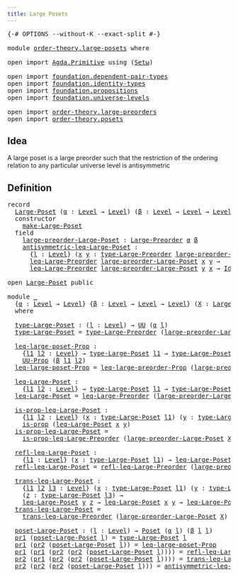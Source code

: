 ```yaml
---
title: Large Posets
---
```


<pre class="Agda"><a id="38" class="Symbol">{-#</a> <a id="42" class="Keyword">OPTIONS</a> <a id="50" class="Pragma">--without-K</a> <a id="62" class="Pragma">--exact-split</a> <a id="76" class="Symbol">#-}</a>

<a id="81" class="Keyword">module</a> <a id="88" href="order-theory.large-posets.html" class="Module">order-theory.large-posets</a> <a id="114" class="Keyword">where</a>

<a id="121" class="Keyword">open</a> <a id="126" class="Keyword">import</a> <a id="133" href="Agda.Primitive.html" class="Module">Agda.Primitive</a> <a id="148" class="Keyword">using</a> <a id="154" class="Symbol">(</a><a id="155" href="Agda.Primitive.html#381" class="Primitive">Setω</a><a id="159" class="Symbol">)</a>

<a id="162" class="Keyword">open</a> <a id="167" class="Keyword">import</a> <a id="174" href="foundation.dependent-pair-types.html" class="Module">foundation.dependent-pair-types</a>
<a id="206" class="Keyword">open</a> <a id="211" class="Keyword">import</a> <a id="218" href="foundation.identity-types.html" class="Module">foundation.identity-types</a>
<a id="244" class="Keyword">open</a> <a id="249" class="Keyword">import</a> <a id="256" href="foundation.propositions.html" class="Module">foundation.propositions</a>
<a id="280" class="Keyword">open</a> <a id="285" class="Keyword">import</a> <a id="292" href="foundation.universe-levels.html" class="Module">foundation.universe-levels</a>

<a id="320" class="Keyword">open</a> <a id="325" class="Keyword">import</a> <a id="332" href="order-theory.large-preorders.html" class="Module">order-theory.large-preorders</a>
<a id="361" class="Keyword">open</a> <a id="366" class="Keyword">import</a> <a id="373" href="order-theory.posets.html" class="Module">order-theory.posets</a>
</pre>
## Idea

A large poset is a large preorder such that the restriction of the ordering relation to any particular universe level is antisymmetric

## Definition

<pre class="Agda"><a id="566" class="Keyword">record</a>
  <a id="Large-Poset"></a><a id="575" href="order-theory.large-posets.html#575" class="Record">Large-Poset</a> <a id="587" class="Symbol">(</a><a id="588" href="order-theory.large-posets.html#588" class="Bound">α</a> <a id="590" class="Symbol">:</a> <a id="592" href="Agda.Primitive.html#597" class="Postulate">Level</a> <a id="598" class="Symbol">→</a> <a id="600" href="Agda.Primitive.html#597" class="Postulate">Level</a><a id="605" class="Symbol">)</a> <a id="607" class="Symbol">(</a><a id="608" href="order-theory.large-posets.html#608" class="Bound">β</a> <a id="610" class="Symbol">:</a> <a id="612" href="Agda.Primitive.html#597" class="Postulate">Level</a> <a id="618" class="Symbol">→</a> <a id="620" href="Agda.Primitive.html#597" class="Postulate">Level</a> <a id="626" class="Symbol">→</a> <a id="628" href="Agda.Primitive.html#597" class="Postulate">Level</a><a id="633" class="Symbol">)</a> <a id="635" class="Symbol">:</a> <a id="637" href="Agda.Primitive.html#381" class="Primitive">Setω</a> <a id="642" class="Keyword">where</a>
  <a id="650" class="Keyword">constructor</a>
    <a id="make-Large-Poset"></a><a id="666" href="order-theory.large-posets.html#666" class="InductiveConstructor">make-Large-Poset</a>
  <a id="685" class="Keyword">field</a>
    <a id="Large-Poset.large-preorder-Large-Poset"></a><a id="695" href="order-theory.large-posets.html#695" class="Field">large-preorder-Large-Poset</a> <a id="722" class="Symbol">:</a> <a id="724" href="order-theory.large-preorders.html#744" class="Record">Large-Preorder</a> <a id="739" href="order-theory.large-posets.html#588" class="Bound">α</a> <a id="741" href="order-theory.large-posets.html#608" class="Bound">β</a>
    <a id="Large-Poset.antisymmetric-leq-Large-Poset"></a><a id="747" href="order-theory.large-posets.html#747" class="Field">antisymmetric-leq-Large-Poset</a> <a id="777" class="Symbol">:</a>
      <a id="785" class="Symbol">{</a><a id="786" href="order-theory.large-posets.html#786" class="Bound">l</a> <a id="788" class="Symbol">:</a> <a id="790" href="Agda.Primitive.html#597" class="Postulate">Level</a><a id="795" class="Symbol">}</a> <a id="797" class="Symbol">(</a><a id="798" href="order-theory.large-posets.html#798" class="Bound">x</a> <a id="800" href="order-theory.large-posets.html#800" class="Bound">y</a> <a id="802" class="Symbol">:</a> <a id="804" href="order-theory.large-preorders.html#870" class="Field">type-Large-Preorder</a> <a id="824" href="order-theory.large-posets.html#695" class="Field">large-preorder-Large-Poset</a> <a id="851" href="order-theory.large-posets.html#786" class="Bound">l</a><a id="852" class="Symbol">)</a> <a id="854" class="Symbol">→</a>
      <a id="862" href="order-theory.large-preorders.html#1586" class="Function">leq-Large-Preorder</a> <a id="881" href="order-theory.large-posets.html#695" class="Field">large-preorder-Large-Poset</a> <a id="908" href="order-theory.large-posets.html#798" class="Bound">x</a> <a id="910" href="order-theory.large-posets.html#800" class="Bound">y</a> <a id="912" class="Symbol">→</a>
      <a id="920" href="order-theory.large-preorders.html#1586" class="Function">leq-Large-Preorder</a> <a id="939" href="order-theory.large-posets.html#695" class="Field">large-preorder-Large-Poset</a> <a id="966" href="order-theory.large-posets.html#800" class="Bound">y</a> <a id="968" href="order-theory.large-posets.html#798" class="Bound">x</a> <a id="970" class="Symbol">→</a> <a id="972" href="foundation-core.identity-types.html#1754" class="Datatype">Id</a> <a id="975" href="order-theory.large-posets.html#798" class="Bound">x</a> <a id="977" href="order-theory.large-posets.html#800" class="Bound">y</a>

<a id="980" class="Keyword">open</a> <a id="985" href="order-theory.large-posets.html#575" class="Module">Large-Poset</a> <a id="997" class="Keyword">public</a>

<a id="1005" class="Keyword">module</a> <a id="1012" href="order-theory.large-posets.html#1012" class="Module">_</a>
  <a id="1016" class="Symbol">{</a><a id="1017" href="order-theory.large-posets.html#1017" class="Bound">α</a> <a id="1019" class="Symbol">:</a> <a id="1021" href="Agda.Primitive.html#597" class="Postulate">Level</a> <a id="1027" class="Symbol">→</a> <a id="1029" href="Agda.Primitive.html#597" class="Postulate">Level</a><a id="1034" class="Symbol">}</a> <a id="1036" class="Symbol">{</a><a id="1037" href="order-theory.large-posets.html#1037" class="Bound">β</a> <a id="1039" class="Symbol">:</a> <a id="1041" href="Agda.Primitive.html#597" class="Postulate">Level</a> <a id="1047" class="Symbol">→</a> <a id="1049" href="Agda.Primitive.html#597" class="Postulate">Level</a> <a id="1055" class="Symbol">→</a> <a id="1057" href="Agda.Primitive.html#597" class="Postulate">Level</a><a id="1062" class="Symbol">}</a> <a id="1064" class="Symbol">(</a><a id="1065" href="order-theory.large-posets.html#1065" class="Bound">X</a> <a id="1067" class="Symbol">:</a> <a id="1069" href="order-theory.large-posets.html#575" class="Record">Large-Poset</a> <a id="1081" href="order-theory.large-posets.html#1017" class="Bound">α</a> <a id="1083" href="order-theory.large-posets.html#1037" class="Bound">β</a><a id="1084" class="Symbol">)</a>
  <a id="1088" class="Keyword">where</a>

  <a id="1097" href="order-theory.large-posets.html#1097" class="Function">type-Large-Poset</a> <a id="1114" class="Symbol">:</a> <a id="1116" class="Symbol">(</a><a id="1117" href="order-theory.large-posets.html#1117" class="Bound">l</a> <a id="1119" class="Symbol">:</a> <a id="1121" href="Agda.Primitive.html#597" class="Postulate">Level</a><a id="1126" class="Symbol">)</a> <a id="1128" class="Symbol">→</a> <a id="1130" href="foundation-core.universe-levels.html#222" class="Primitive">UU</a> <a id="1133" class="Symbol">(</a><a id="1134" href="order-theory.large-posets.html#1017" class="Bound">α</a> <a id="1136" href="order-theory.large-posets.html#1117" class="Bound">l</a><a id="1137" class="Symbol">)</a>
  <a id="1141" href="order-theory.large-posets.html#1097" class="Function">type-Large-Poset</a> <a id="1158" class="Symbol">=</a> <a id="1160" href="order-theory.large-preorders.html#870" class="Field">type-Large-Preorder</a> <a id="1180" class="Symbol">(</a><a id="1181" href="order-theory.large-posets.html#695" class="Field">large-preorder-Large-Poset</a> <a id="1208" href="order-theory.large-posets.html#1065" class="Bound">X</a><a id="1209" class="Symbol">)</a>

  <a id="1214" href="order-theory.large-posets.html#1214" class="Function">leq-large-poset-Prop</a> <a id="1235" class="Symbol">:</a>
    <a id="1241" class="Symbol">{</a><a id="1242" href="order-theory.large-posets.html#1242" class="Bound">l1</a> <a id="1245" href="order-theory.large-posets.html#1245" class="Bound">l2</a> <a id="1248" class="Symbol">:</a> <a id="1250" href="Agda.Primitive.html#597" class="Postulate">Level</a><a id="1255" class="Symbol">}</a> <a id="1257" class="Symbol">→</a> <a id="1259" href="order-theory.large-posets.html#1097" class="Function">type-Large-Poset</a> <a id="1276" href="order-theory.large-posets.html#1242" class="Bound">l1</a> <a id="1279" class="Symbol">→</a> <a id="1281" href="order-theory.large-posets.html#1097" class="Function">type-Large-Poset</a> <a id="1298" href="order-theory.large-posets.html#1245" class="Bound">l2</a> <a id="1301" class="Symbol">→</a>
    <a id="1307" href="foundation-core.propositions.html#1380" class="Function">UU-Prop</a> <a id="1315" class="Symbol">(</a><a id="1316" href="order-theory.large-posets.html#1037" class="Bound">β</a> <a id="1318" href="order-theory.large-posets.html#1242" class="Bound">l1</a> <a id="1321" href="order-theory.large-posets.html#1245" class="Bound">l2</a><a id="1323" class="Symbol">)</a>
  <a id="1327" href="order-theory.large-posets.html#1214" class="Function">leq-large-poset-Prop</a> <a id="1348" class="Symbol">=</a> <a id="1350" href="order-theory.large-preorders.html#919" class="Field">leq-large-preorder-Prop</a> <a id="1374" class="Symbol">(</a><a id="1375" href="order-theory.large-posets.html#695" class="Field">large-preorder-Large-Poset</a> <a id="1402" href="order-theory.large-posets.html#1065" class="Bound">X</a><a id="1403" class="Symbol">)</a>

  <a id="1408" href="order-theory.large-posets.html#1408" class="Function">leq-Large-Poset</a> <a id="1424" class="Symbol">:</a>
    <a id="1430" class="Symbol">{</a><a id="1431" href="order-theory.large-posets.html#1431" class="Bound">l1</a> <a id="1434" href="order-theory.large-posets.html#1434" class="Bound">l2</a> <a id="1437" class="Symbol">:</a> <a id="1439" href="Agda.Primitive.html#597" class="Postulate">Level</a><a id="1444" class="Symbol">}</a> <a id="1446" class="Symbol">→</a> <a id="1448" href="order-theory.large-posets.html#1097" class="Function">type-Large-Poset</a> <a id="1465" href="order-theory.large-posets.html#1431" class="Bound">l1</a> <a id="1468" class="Symbol">→</a> <a id="1470" href="order-theory.large-posets.html#1097" class="Function">type-Large-Poset</a> <a id="1487" href="order-theory.large-posets.html#1434" class="Bound">l2</a> <a id="1490" class="Symbol">→</a> <a id="1492" href="foundation-core.universe-levels.html#222" class="Primitive">UU</a> <a id="1495" class="Symbol">(</a><a id="1496" href="order-theory.large-posets.html#1037" class="Bound">β</a> <a id="1498" href="order-theory.large-posets.html#1431" class="Bound">l1</a> <a id="1501" href="order-theory.large-posets.html#1434" class="Bound">l2</a><a id="1503" class="Symbol">)</a>
  <a id="1507" href="order-theory.large-posets.html#1408" class="Function">leq-Large-Poset</a> <a id="1523" class="Symbol">=</a> <a id="1525" href="order-theory.large-preorders.html#1586" class="Function">leq-Large-Preorder</a> <a id="1544" class="Symbol">(</a><a id="1545" href="order-theory.large-posets.html#695" class="Field">large-preorder-Large-Poset</a> <a id="1572" href="order-theory.large-posets.html#1065" class="Bound">X</a><a id="1573" class="Symbol">)</a>

  <a id="1578" href="order-theory.large-posets.html#1578" class="Function">is-prop-leq-Large-Poset</a> <a id="1602" class="Symbol">:</a>
    <a id="1608" class="Symbol">{</a><a id="1609" href="order-theory.large-posets.html#1609" class="Bound">l1</a> <a id="1612" href="order-theory.large-posets.html#1612" class="Bound">l2</a> <a id="1615" class="Symbol">:</a> <a id="1617" href="Agda.Primitive.html#597" class="Postulate">Level</a><a id="1622" class="Symbol">}</a> <a id="1624" class="Symbol">(</a><a id="1625" href="order-theory.large-posets.html#1625" class="Bound">x</a> <a id="1627" class="Symbol">:</a> <a id="1629" href="order-theory.large-posets.html#1097" class="Function">type-Large-Poset</a> <a id="1646" href="order-theory.large-posets.html#1609" class="Bound">l1</a><a id="1648" class="Symbol">)</a> <a id="1650" class="Symbol">(</a><a id="1651" href="order-theory.large-posets.html#1651" class="Bound">y</a> <a id="1653" class="Symbol">:</a> <a id="1655" href="order-theory.large-posets.html#1097" class="Function">type-Large-Poset</a> <a id="1672" href="order-theory.large-posets.html#1612" class="Bound">l2</a><a id="1674" class="Symbol">)</a> <a id="1676" class="Symbol">→</a>
    <a id="1682" href="foundation-core.propositions.html#1295" class="Function">is-prop</a> <a id="1690" class="Symbol">(</a><a id="1691" href="order-theory.large-posets.html#1408" class="Function">leq-Large-Poset</a> <a id="1707" href="order-theory.large-posets.html#1625" class="Bound">x</a> <a id="1709" href="order-theory.large-posets.html#1651" class="Bound">y</a><a id="1710" class="Symbol">)</a>
  <a id="1714" href="order-theory.large-posets.html#1578" class="Function">is-prop-leq-Large-Poset</a> <a id="1738" class="Symbol">=</a>
    <a id="1744" href="order-theory.large-preorders.html#1772" class="Function">is-prop-leq-Large-Preorder</a> <a id="1771" class="Symbol">(</a><a id="1772" href="order-theory.large-posets.html#695" class="Field">large-preorder-Large-Poset</a> <a id="1799" href="order-theory.large-posets.html#1065" class="Bound">X</a><a id="1800" class="Symbol">)</a>

  <a id="1805" href="order-theory.large-posets.html#1805" class="Function">refl-leq-Large-Poset</a> <a id="1826" class="Symbol">:</a>
    <a id="1832" class="Symbol">{</a><a id="1833" href="order-theory.large-posets.html#1833" class="Bound">l1</a> <a id="1836" class="Symbol">:</a> <a id="1838" href="Agda.Primitive.html#597" class="Postulate">Level</a><a id="1843" class="Symbol">}</a> <a id="1845" class="Symbol">(</a><a id="1846" href="order-theory.large-posets.html#1846" class="Bound">x</a> <a id="1848" class="Symbol">:</a> <a id="1850" href="order-theory.large-posets.html#1097" class="Function">type-Large-Poset</a> <a id="1867" href="order-theory.large-posets.html#1833" class="Bound">l1</a><a id="1869" class="Symbol">)</a> <a id="1871" class="Symbol">→</a> <a id="1873" href="order-theory.large-posets.html#1408" class="Function">leq-Large-Poset</a> <a id="1889" href="order-theory.large-posets.html#1846" class="Bound">x</a> <a id="1891" href="order-theory.large-posets.html#1846" class="Bound">x</a>
  <a id="1895" href="order-theory.large-posets.html#1805" class="Function">refl-leq-Large-Poset</a> <a id="1916" class="Symbol">=</a> <a id="1918" href="order-theory.large-preorders.html#1047" class="Field">refl-leq-Large-Preorder</a> <a id="1942" class="Symbol">(</a><a id="1943" href="order-theory.large-posets.html#695" class="Field">large-preorder-Large-Poset</a> <a id="1970" href="order-theory.large-posets.html#1065" class="Bound">X</a><a id="1971" class="Symbol">)</a>

  <a id="1976" href="order-theory.large-posets.html#1976" class="Function">trans-leq-Large-Poset</a> <a id="1998" class="Symbol">:</a>
    <a id="2004" class="Symbol">{</a><a id="2005" href="order-theory.large-posets.html#2005" class="Bound">l1</a> <a id="2008" href="order-theory.large-posets.html#2008" class="Bound">l2</a> <a id="2011" href="order-theory.large-posets.html#2011" class="Bound">l3</a> <a id="2014" class="Symbol">:</a> <a id="2016" href="Agda.Primitive.html#597" class="Postulate">Level</a><a id="2021" class="Symbol">}</a> <a id="2023" class="Symbol">(</a><a id="2024" href="order-theory.large-posets.html#2024" class="Bound">x</a> <a id="2026" class="Symbol">:</a> <a id="2028" href="order-theory.large-posets.html#1097" class="Function">type-Large-Poset</a> <a id="2045" href="order-theory.large-posets.html#2005" class="Bound">l1</a><a id="2047" class="Symbol">)</a> <a id="2049" class="Symbol">(</a><a id="2050" href="order-theory.large-posets.html#2050" class="Bound">y</a> <a id="2052" class="Symbol">:</a> <a id="2054" href="order-theory.large-posets.html#1097" class="Function">type-Large-Poset</a> <a id="2071" href="order-theory.large-posets.html#2008" class="Bound">l2</a><a id="2073" class="Symbol">)</a>
    <a id="2079" class="Symbol">(</a><a id="2080" href="order-theory.large-posets.html#2080" class="Bound">z</a> <a id="2082" class="Symbol">:</a> <a id="2084" href="order-theory.large-posets.html#1097" class="Function">type-Large-Poset</a> <a id="2101" href="order-theory.large-posets.html#2011" class="Bound">l3</a><a id="2103" class="Symbol">)</a> <a id="2105" class="Symbol">→</a>
    <a id="2111" href="order-theory.large-posets.html#1408" class="Function">leq-Large-Poset</a> <a id="2127" href="order-theory.large-posets.html#2050" class="Bound">y</a> <a id="2129" href="order-theory.large-posets.html#2080" class="Bound">z</a> <a id="2131" class="Symbol">→</a> <a id="2133" href="order-theory.large-posets.html#1408" class="Function">leq-Large-Poset</a> <a id="2149" href="order-theory.large-posets.html#2024" class="Bound">x</a> <a id="2151" href="order-theory.large-posets.html#2050" class="Bound">y</a> <a id="2153" class="Symbol">→</a> <a id="2155" href="order-theory.large-posets.html#1408" class="Function">leq-Large-Poset</a> <a id="2171" href="order-theory.large-posets.html#2024" class="Bound">x</a> <a id="2173" href="order-theory.large-posets.html#2080" class="Bound">z</a>
  <a id="2177" href="order-theory.large-posets.html#1976" class="Function">trans-leq-Large-Poset</a> <a id="2199" class="Symbol">=</a>
    <a id="2205" href="order-theory.large-preorders.html#1173" class="Field">trans-leq-Large-Preorder</a> <a id="2230" class="Symbol">(</a><a id="2231" href="order-theory.large-posets.html#695" class="Field">large-preorder-Large-Poset</a> <a id="2258" href="order-theory.large-posets.html#1065" class="Bound">X</a><a id="2259" class="Symbol">)</a>

  <a id="2264" href="order-theory.large-posets.html#2264" class="Function">poset-Large-Poset</a> <a id="2282" class="Symbol">:</a> <a id="2284" class="Symbol">(</a><a id="2285" href="order-theory.large-posets.html#2285" class="Bound">l</a> <a id="2287" class="Symbol">:</a> <a id="2289" href="Agda.Primitive.html#597" class="Postulate">Level</a><a id="2294" class="Symbol">)</a> <a id="2296" class="Symbol">→</a> <a id="2298" href="order-theory.posets.html#731" class="Function">Poset</a> <a id="2304" class="Symbol">(</a><a id="2305" href="order-theory.large-posets.html#1017" class="Bound">α</a> <a id="2307" href="order-theory.large-posets.html#2285" class="Bound">l</a><a id="2308" class="Symbol">)</a> <a id="2310" class="Symbol">(</a><a id="2311" href="order-theory.large-posets.html#1037" class="Bound">β</a> <a id="2313" href="order-theory.large-posets.html#2285" class="Bound">l</a> <a id="2315" href="order-theory.large-posets.html#2285" class="Bound">l</a><a id="2316" class="Symbol">)</a>
  <a id="2320" href="foundation-core.dependent-pair-types.html#592" class="Field">pr1</a> <a id="2324" class="Symbol">(</a><a id="2325" href="order-theory.large-posets.html#2264" class="Function">poset-Large-Poset</a> <a id="2343" href="order-theory.large-posets.html#2343" class="Bound">l</a><a id="2344" class="Symbol">)</a> <a id="2346" class="Symbol">=</a> <a id="2348" href="order-theory.large-posets.html#1097" class="Function">type-Large-Poset</a> <a id="2365" href="order-theory.large-posets.html#2343" class="Bound">l</a>
  <a id="2369" href="foundation-core.dependent-pair-types.html#592" class="Field">pr1</a> <a id="2373" class="Symbol">(</a><a id="2374" href="foundation-core.dependent-pair-types.html#604" class="Field">pr2</a> <a id="2378" class="Symbol">(</a><a id="2379" href="order-theory.large-posets.html#2264" class="Function">poset-Large-Poset</a> <a id="2397" href="order-theory.large-posets.html#2397" class="Bound">l</a><a id="2398" class="Symbol">))</a> <a id="2401" class="Symbol">=</a> <a id="2403" href="order-theory.large-posets.html#1214" class="Function">leq-large-poset-Prop</a>
  <a id="2426" href="foundation-core.dependent-pair-types.html#592" class="Field">pr1</a> <a id="2430" class="Symbol">(</a><a id="2431" href="foundation-core.dependent-pair-types.html#592" class="Field">pr1</a> <a id="2435" class="Symbol">(</a><a id="2436" href="foundation-core.dependent-pair-types.html#604" class="Field">pr2</a> <a id="2440" class="Symbol">(</a><a id="2441" href="foundation-core.dependent-pair-types.html#604" class="Field">pr2</a> <a id="2445" class="Symbol">(</a><a id="2446" href="order-theory.large-posets.html#2264" class="Function">poset-Large-Poset</a> <a id="2464" href="order-theory.large-posets.html#2464" class="Bound">l</a><a id="2465" class="Symbol">))))</a> <a id="2470" class="Symbol">=</a> <a id="2472" href="order-theory.large-posets.html#1805" class="Function">refl-leq-Large-Poset</a>
  <a id="2495" href="foundation-core.dependent-pair-types.html#604" class="Field">pr2</a> <a id="2499" class="Symbol">(</a><a id="2500" href="foundation-core.dependent-pair-types.html#592" class="Field">pr1</a> <a id="2504" class="Symbol">(</a><a id="2505" href="foundation-core.dependent-pair-types.html#604" class="Field">pr2</a> <a id="2509" class="Symbol">(</a><a id="2510" href="foundation-core.dependent-pair-types.html#604" class="Field">pr2</a> <a id="2514" class="Symbol">(</a><a id="2515" href="order-theory.large-posets.html#2264" class="Function">poset-Large-Poset</a> <a id="2533" href="order-theory.large-posets.html#2533" class="Bound">l</a><a id="2534" class="Symbol">))))</a> <a id="2539" class="Symbol">=</a> <a id="2541" href="order-theory.large-posets.html#1976" class="Function">trans-leq-Large-Poset</a>
  <a id="2565" href="foundation-core.dependent-pair-types.html#604" class="Field">pr2</a> <a id="2569" class="Symbol">(</a><a id="2570" href="foundation-core.dependent-pair-types.html#604" class="Field">pr2</a> <a id="2574" class="Symbol">(</a><a id="2575" href="foundation-core.dependent-pair-types.html#604" class="Field">pr2</a> <a id="2579" class="Symbol">(</a><a id="2580" href="order-theory.large-posets.html#2264" class="Function">poset-Large-Poset</a> <a id="2598" href="order-theory.large-posets.html#2598" class="Bound">l</a><a id="2599" class="Symbol">)))</a> <a id="2603" class="Symbol">=</a> <a id="2605" href="order-theory.large-posets.html#747" class="Field">antisymmetric-leq-Large-Poset</a> <a id="2635" href="order-theory.large-posets.html#1065" class="Bound">X</a>
</pre>